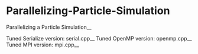 # Parallelizing-Particle-Simulation
Parallelizing a Particle Simulation__

Tuned Serialize version: serial.cpp__
Tuned OpenMP version: openmp.cpp__
Tuned MPI version: mpi.cpp__

